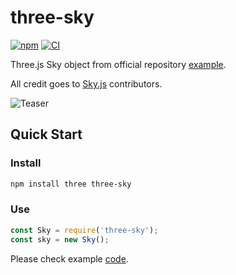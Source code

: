 # three-sky

[![npm](https://img.shields.io/npm/v/three-sky)](https://www.npmjs.com/package/three-sky)
[![CI](https://github.com/loginov-rocks/three-sky/workflows/CI/badge.svg)](https://github.com/loginov-rocks/three-sky/actions)

Three.js Sky object from official repository [example](https://threejs.org/examples/#webgl_shaders_sky).

All credit goes to [Sky.js](https://github.com/mrdoob/three.js/blob/master/examples/js/objects/Sky.js) contributors.

![Teaser](https://raw.githubusercontent.com/loginov-rocks/three-sky/main/misc/teaser.png)

## Quick Start

### Install

```sh
npm install three three-sky
```

### Use

```js
const Sky = require('three-sky');
const sky = new Sky();
```

Please check example [code](https://github.com/mrdoob/three.js/blob/master/examples/webgl_shaders_sky.html).
